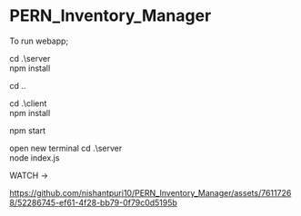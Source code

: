 # PERN_Inventory_Manager


To run webapp;

cd .\server\
npm install

cd ..

cd .\client\
npm install

npm start

open new terminal
cd .\server\
node index.js


WATCH ->

https://github.com/nishantpuri10/PERN_Inventory_Manager/assets/76117268/52286745-ef61-4f28-bb79-0f79c0d5195b


